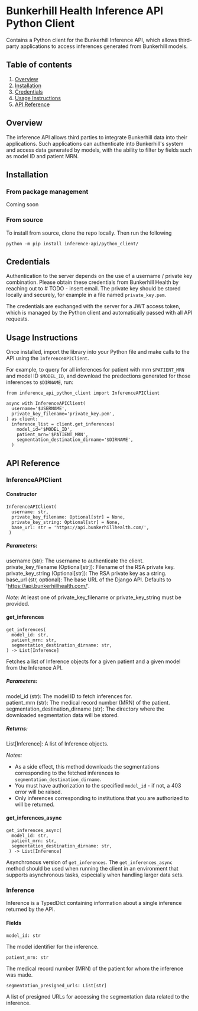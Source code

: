 # Bunkerhill Health Inference API Python Client

Contains a Python client for the Bunkerhill Inference API, which allows third-party applications to access inferences generated from Bunkerhill models.

## Table of contents

1. [Overview](#overview)
2. [Installation](#installation)
3. [Credentials](#credentials)
4. [Usage Instructions](#usage-instructions)
5. [API Reference](#api-reference)

## Overview

The inference API allows third parties to integrate Bunkerhill data into their applications. Such applications can authenticate into Bunkerhill's system and access data generated by models, with the ability to filter by fields such as model ID and patient MRN.

## Installation

### From package management

Coming soon

### From source

To install from source, clone the repo locally. Then run the following

```
python -m pip install inference-api/python_client/
```

## Credentials

Authentication to the server depends on the use of a username / private key combination. Please obtain these credentials from Bunkerhill Health by reaching out to # TODO - insert email. The private key should be stored locally and securely, for example in a file named `private_key.pem`.

The credentials are exchanged with the server for a JWT access token, which is managed by the Python client and automatically passed with all API requests.

## Usage Instructions

Once installed, import the library into your Python file and make calls to the API using the `InferenceAPIClient`. 

For example, to query for all inferences for patient with mrn `$PATIENT_MRN` and model ID `$MODEL_ID`, and download the predections generated for those inferences to `$DIRNAME`, run:

```
from inference_api_python_client import InferenceAPIClient

async with InferenceAPIClient(
  username='$USERNAME',
  private_key_filename='private_key.pem',
) as client:
  inference_list = client.get_inferences(
    model_id='$MODEL_ID',
    patient_mrn='$PATIENT_MRN',
    segmentation_destination_dirname='$DIRNAME',
  )
```

## API Reference

### InferenceAPIClient

#### Constructor
```
InferenceAPIClient(
  username: str,
  private_key_filename: Optional[str] = None,
  private_key_string: Optional[str] = None,
  base_url: str = 'https://api.bunkerhillhealth.com/',
 )
```

##### Parameters:

username (str): The username to authenticate the client.\
private_key_filename (Optional[str]): Filename of the RSA private key.\
private_key_string (Optional[str]): The RSA private key as a string.\
base_url (str, optional): The base URL of the Django API. Defaults to 'https://api.bunkerhillhealth.com/'.

_Note:_ At least one of private_key_filename or private_key_string must be provided.

#### get_inferences
```
get_inferences(
  model_id: str,
  patient_mrn: str,
  segmentation_destination_dirname: str,
) -> List[Inference]
```

Fetches a list of Inference objects for a given patient and a given model from the Inference API.

##### Parameters:
model_id (str): The model ID to fetch inferences for. \
patient_mrn (str): The medical record number (MRN) of the patient. \
segmentation_destination_dirname (str): The directory where the downloaded segmentation data will be stored.

##### Returns:
List[Inference]: A list of Inference objects.

_Notes:_

- As a side effect, this method downloads the segmentations corresponding to the fetched inferences to `segmentation_destination_dirname`.
- You must have authorization to the specified `model_id` - if not, a 403 error will be raised.
- Only inferences corresponding to institutions that you are authorized to will be returned.

#### get_inferences_async

```
get_inferences_async(
  model_id: str,
  patient_mrn: str,
  segmentation_destination_dirname: str,
 ) -> List[Inference]
```
Asynchronous version of `get_inferences`. The `get_inferences_async` method should be used when running the client in an environment that supports asynchronous tasks, especially when handling larger data sets.

### Inference

Inference is a TypedDict containing information about a single inference returned by the API.

#### Fields

`model_id: str`

The model identifier for the inference.

`patient_mrn: str`

The medical record number (MRN) of the patient for whom the inference was made.

`segmentation_presigned_urls: List[str]`

A list of presigned URLs for accessing the segmentation data related to the inference.
